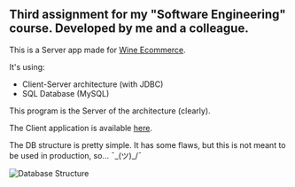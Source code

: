 ## Third assignment for my "Software Engineering" course. Developed by me and a colleague.

This is a Server app made for [Wine Ecommerce](https://github.com/Sclafus/Wine-Ecommerce).

It's using:
* Client-Server architecture (with JDBC)
* SQL Database (MySQL)

This program is the Server of the architecture (clearly). 

The Client application is available [here](https://github.com/Sclafus/Ecommerce-GUI).

The DB structure is pretty simple. It has some flaws, but this is not meant to be used in production, so... ¯\_(ツ)_/¯

![Database Structure]("https://raw.githubusercontent.com/Sclafus/Ecommerce-Server/senpai/db_structure.png")